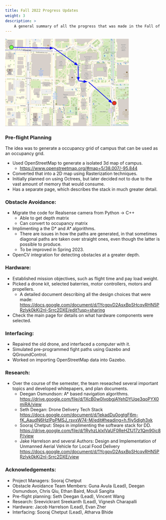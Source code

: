 ```yaml
---
title: Fall 2022 Progress Updates
weight: 3
description: >
    A general summary of all the progress that was made in the Fall of 2022. 
---
```


<img src="/wiki/active-projects/drone-delivery/images/nav_idea.png" alt="idea" width="400"/>

### Pre-flight Planning

The idea was to generate a occupancy grid of campus that can be used as an occupancy grid. 
* Used OpenStreetMap to generate a isolated 3d map of campus. 
    * https://www.openstreetmap.org/#map=5/38.007/-95.844
* Converted that into a 2D map using Rasterization techniques. 
* Initially planned on using Octrees, but later decided not to due to the vast amount of memory that would consume. 
* Has a separate page, which describes the stack in much greater detail.

### Obstacle Avoidance:

* Migrate the code for Realsense camera from Python → C++
   * Able to get depth matrix
   * Can convert to occupancy matrix
* Implimenting a the D* and A* algorithms. 
   * There are issues in how the paths are generated, in that sometimes diagonal paths are taken over straight ones, even though the latter is possible to produce. 
   * To be improved in Spring 2023. 
* OpenCV integration for detecting obstacles at a greater depth. 

### Hardware:
* Established mission objectives, such as flight time and pay load weight.
* Picked a drone kit, selected baterries, motor controllers, motors and propellers. 
    *  A detailed document describing all the design choices that were made: 
        https://docs.google.com/document/d/1YcgpvD2AsxBpSHcqvRHN5PRzlyk0kKi2nl-Srrc2DXE/edit?usp=sharing
* Check the main page for details on what hardware components were selected. 

### Interfacing:
* Repaired the old drone, and interfaced a computer with it.
* Simulated pre-programmed fight paths using Gazebo and QGroundControl. 
* Worked on importing OpenStreetMap data into Gazebo. 


### Research: 
* Over the course of the semester, the team reseached several important topics and developed whitepapers, and plan documents. 
    * Deegan Osmundson: A* based navigation algorithms.
        https://drive.google.com/file/d/1XcB0w0IvobgjAYehDYUqe3qoPYX0miRA/view
    * Seth Deegan: Drone Delivery Tech Stack
        https://docs.google.com/document/d/1ekadDu0ogtgF6m-fK_AaudN6HzlPpPMSJ_rsvxW74-M/edit#heading=h.fliy5digh3xk
    * Sooraj Chetput: Steps in implimenting the software stack for DD. 
        https://drive.google.com/file/d/1RyhzLklxlVaUF0ReHZfJ17z1Qm90ic8P/view
    * Jake Harrelson and several Authors: Design and Implementation of Unmanned Aerial Vehicle for Local Food Delivery
        https://docs.google.com/document/d/1YcgpvD2AsxBpSHcqvRHN5PRzlyk0kKi2nl-Srrc2DXE/view

### Acknowledgements:
* Project Managers: Sooraj Chetput
* Obstacle Avoidance Team Members: Guna Avula (Lead), Deegan Osmundson, Chris Qiu, Ethan Baird, Mouli Sangita
* Pre-flight planning: Seth Deegan (Lead), Vincent Wang
* Research: Sreevickrant Sreekanth (Lead), Vignesh Charapalli
* Hardware: Jacob Harrelson (Lead), Evan Zher
* Interfacing: Sooraj Chetput (Lead), Atharva Bhide




